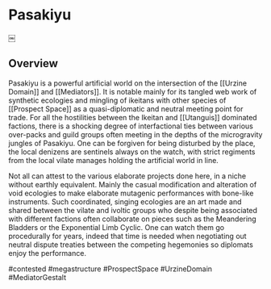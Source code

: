 # Pasakiyu
￼
## Overview

Pasakiyu is a powerful artificial world on the intersection of the [[Urzine Domain]] and [[Mediators]]. It is notable mainly for its tangled web work of synthetic ecologies and mingling of ikeitans with other species of [[Prospect Space]] as a quasi-diplomatic and neutral meeting point for trade.  For all the hostilities between the Ikeitan and [[Utanguis]] dominated factions, there is a shocking degree of interfactional ties between various over-packs and guild groups often meeting in the depths of the microgravity jungles of Pasakiyu.  One can be forgiven for being disturbed by the place, the local denizens are sentinels always on the watch, with strict regiments from the local vilate manages holding the artificial world in line.  

Not all can attest to the various elaborate projects done here, in a niche without earthly equivalent.  Mainly the casual modification and alteration of void ecologies to make elaborate mutagenic performances with bone-like instruments.  Such coordinated, singing ecologies are an art made and shared between the vilate and ivoltic groups who despite being associated with different factions often collaborate on pieces such as the Meandering Bladders or the Exponential Limb Cyclic.  One can watch them go procedurally for years, indeed that time is needed when negotiating out neutral dispute treaties between the competing hegemonies so diplomats enjoy the performance.  

#contested 
#megastructure 
#ProspectSpace 
#UrzineDomain 
#MediatorGestalt 
